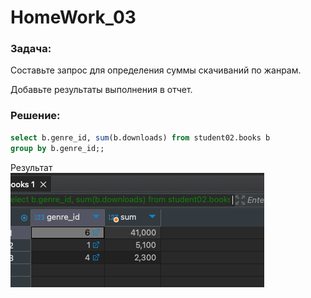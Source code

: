 # HomeWork_03

### Задача:
Составьте запрос для определения суммы скачиваний по жанрам.

Добавьте результаты выполнения в отчет.


### Решение:
```sql
select b.genre_id, sum(b.downloads) from student02.books b 
group by b.genre_id;;
```
Результат<br/>
![Результат](result.png)